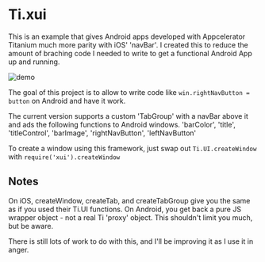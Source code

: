 # Ti.xui
This is an example that gives Android apps developed with Appcelerator Titanium much more parity with iOS' 'navBar'. I created this to reduce the amount of braching code I needed to write to get a functional Android App up and running.

![demo](https://dl.dropboxusercontent.com/u/843217/xui_screen.jpg)

The goal of this project is to allow to write code like `win.rightNavButton = button` on Android and have it work.

The current version supports a custom 'TabGroup' with a navBar above it and ads the following functions to Android windows.
'barColor', 'title', 'titleControl', 'barImage', 'rightNavButton', 'leftNavButton'

To create a window using this framework, just swap out `Ti.UI.createWindow` with `require('xui').createWindow`

## Notes
On iOS, createWindow, createTab, and createTabGroup give you the same as if you used their Ti.UI functions.  On Android, you get back a pure JS wrapper object - not a real Ti 'proxy' object.  This shouldn't limit you much, but be aware.

There is still lots of work to do with this, and I'll be improving it as I use it in anger.